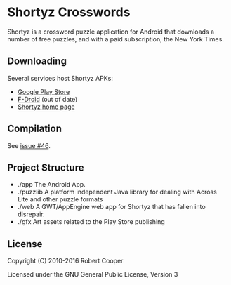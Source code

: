 Shortyz Crosswords
==================

Shortyz is a crossword puzzle application for Android that downloads a number of
free puzzles, and with a paid subscription, the New York Times.

Downloading
-----------

Several services host Shortyz APKs:

* [Google Play Store](https://play.google.com/store/apps/details?id=com.totsp.crossword.shortyz&hl=en)
* [F-Droid](https://f-droid.org/repository/browse/?fdid=com.totsp.crossword.shortyz) (out of date)
* [Shortyz home page](http://www.kebernet.net/Home/projects/shortyz)

Compilation
-----------

See [issue #46](https://github.com/kebernet/shortyz/issues/46).

Project Structure
-----------------

  * ./app The Android App.
  * ./puzzlib A platform independent Java library for dealing with Across Lite and other puzzle formats
  * ./web A GWT/AppEngine web app for Shortyz that has fallen into disrepair.
  * ./gfx Art assets related to the Play Store publishing



License
-------

Copyright (C) 2010-2016 Robert Cooper

Licensed under the GNU General Public License, Version 3
